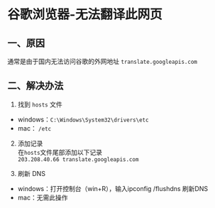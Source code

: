 # 谷歌浏览器-无法翻译此网页

## 一、原因
通常是由于国内无法访问谷歌的外网地址 `translate.googleapis.com`

## 二、解决办法
1. 找到 `hosts` 文件
- windows：`C:\Windows\System32\drivers\etc`
- mac： `/etc`

2. 添加记录  
在`hosts`文件尾部添加以下记录  
`203.208.40.66 translate.googleapis.com`

3. 刷新 DNS
- windows：打开控制台（win+R），输入ipconfig /flushdns 刷新DNS
- mac：无需此操作


